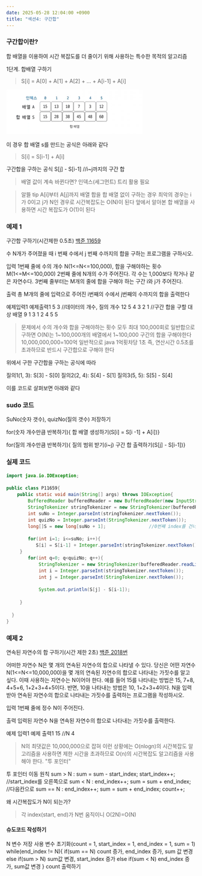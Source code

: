 ```yaml
---
date: 2025-05-28 12:04:00 +0900
title: "섹션4: 구간합"
---
```


### 구간합이란?
합 배열을 이용하여 시간 복잡도를 더 줄이기 위해 사용하는 특수한 목적의 알고리즘

1단계. 합배열 구하기 
> S[i] = A[0] + A[1] + A[2] + ... + A[i-1] + A[i]

![배열 이미지](https://github.com/Andy-jw/Andy-jw.github.io/blob/master/assets/img/ARRAY.png)

이 경우 합 배열 s를 만드는 공식은 아래와 같다 
>S[i] = S[i-1] + A[i]

구간합을 구하는 공식 
S[j] - S[i-1]           //i~j까지의 구간 합


>배열 값이 계속 바뀐다면? 인덱스(세그먼트) 트리 활용 필요

>알뜰 tip 
A[i]부터 A[j]까지 배열 합을 합 배열 없이 구하는 경우 최악의 경우는 i가 0이고 j가 N인 경우로 시간복잡도는 O(N)이 된다 
앞에서 알아본 합 배열을 사용하면 시간 복잡도가 O(1)이 된다 

### 예제 1 
구간합 구하기(시간제한 0.5초)
[백준 11659](https://www.acmicpc.net/problem/11659)

수 N개가 주어졌을 때 i 번째 수에서 j 번째 수까지의 합을 구하는 프로그램을 구하시오.

입력
1번째 줄에 수의 개수 N(1<=N<=100,000), 합을 구해야하는 횟수 M(1<=M<=100,000) 2번째 줄에 N개의 수가 주어진다.
각 수는 1,000보다 작거나 같은 자연수다. 3번째 줄부터는 M개의 줄에 합을 구해야 하는 구간 i와 j가 주어진다.

출력 
총 M개의 줄에 입력으로 주어진  i번째의 수에서 j번째의 수까지의 합을 출력한다 

예제입력1                                          예제출력1
5  3           //데이터의 개수, 질의 개수             12
5  4  3  2  1  //구간 합을 구할 대상 배열              9
1  3                                                 1
2  4
5  5

> 문제에서 수의 개수와 합을 구해야하는 횟수 모두 최대 100,000회로 일반합으로 구하면 O(N)는 
1~100,000개의 배열에서 1~100,000 구간의 합을 구해야한다 10,000,000,000=100억 일반적으로 java 1억횟차당 1초 
즉, 연산시간 0.5초를 초과하므로 반드시 구간합으로 구해야 한다

위에서 구한 구간합을 구하는 공식에 따라

질의1(1, 3): S[3] - S[0]
질의2(2, 4): S[4] - S[1]
질의3(5, 5): S[5] - S[4]

이를 코드로 살펴보면 아래와 같다 

### sudo 코드
SuNo(숫자 갯수), quizNo(질의 갯수) 저장하기 

for(숫자 개수만큼 반복하기){ 합 배열 생성하기(S[i] = S[i -1] + A[i])}

for(질의 개수만큼 반복하기){
     질의 범위 받기(i~j)
     구간 합 출력하기(S[j] - S[i-1])}

### 실제 코드
```java
import java.io.IOException;

public class P11659{
    public static void main(String[] args) throws IOException{
        BufferedReader bufferedReader = new BufferedReader(new InputStreamReader(System.in));
        StringTokenizer stringTokenizer = new StringTokenizer(bufferedReader.readLine());
        int suNo = Integer.parseInt(stringTokenizer.nextToken());
        int quizNo = Integer.parseInt(StringTokenizer.nextToken());
        long[]S = new long[suNo + 1];                //0번째 index를 건너뛰기 위함(이해못함)

        for(int i=1; i<=suNo; i++){
           S[i] = S[i-1] + Integer.parseInt(stringTokenizer.nextToken());   
     }
        for(int q=0; q<quizNo; q++){
            StringTokenizer = new StringTokenizer(bufferedReader.readLine());
            int i = Integer.parseInt(stringTokenizer.nextToken());
            int j = Integer.parseInt(StringTokenizer.nextToken());

            System.out.println(S[j] - S[i-1]);

     }

  }
}
```
### 예제 2 
연속된 자연수의 합 구하기(시간 제한 2초)
[백준 2018번](https://www.acmicpc.net/problem/2018)

어떠한 자연수 N은 몇 개의 연속된 자연수의 합으로 나타낼 수 있다. 당신은 어떤 자연수 N(1<=N<=10,000,000)을 몇 개의 연속된 자연수의 합으로 나타내는 가짓수를 알고 싶다. 
이때 사용하는 자연수는 N이어야 한다. 예를 들어 15를 나타내는 방법은 15, 7+8, 4+5+6, 1+2+3+4+5이다. 반면, 10을 나타내는 방법은 10, 1+2+3+4이다. 
N을 입력받아 연속된 자연수의 합으로 나타내는 가짓수를 출력하는 프로그램을 작성하시오.

입력
1번째 줄에 정수 N이 주어진다.

출력
입력된 자연수 N을 연속된 자연수의 합으로 나타내는 가짓수를 출력한다.

예제 입력1                예제 출력1
15  //N                   4

> N의 최댓값은 10,000,000으로 잡혀 이런 상황에는 O(nlogn)의 시간복잡도 알고리즘을 사용하면 제한 시간을 초과하므로 O(n)의 시간복잡도 알고리즘을 사용해야 한다. "투 포인터"

투 포인터 이동 원칙
sum > N : sum = sum - start_index; start_index++;        //start_index를 오른쪽으로 
sum < N : end_index++; sum = sum + end_index;            //다음칸으로
sum == N : end_index++; sum = sum + end_index; count++;

왜 시간복잡도가 N이 되는가?
>각 index(start, end)가 N번 움직이니 O(2N)=O(N)

#### 슈도코드 작성하기
N 변수 저장 
사용 변수 초기화(count = 1, start_index = 1, end_index = 1, sum = 1)
while(end_index != N){
if(sum == N) count 증가, end_index 증가, sum 값 변경
else if(sum > N) sum값 변경, start_index 증가
else if(sum < N) end_index 증가, sum값 변경 
}
count 출력하기




